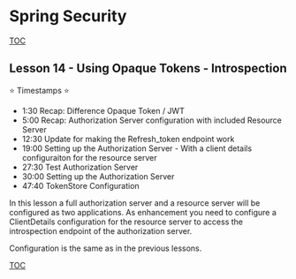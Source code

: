 # Spring Security
[TOC](./README.md)

## Lesson 14 - Using Opaque Tokens - Introspection

⭐ Timestamps ⭐
- 1:30 Recap: Difference Opaque Token / JWT
- 5:00 Recap: Authorization Server configuration with included Resource Server
- 12:30 Update for making the Refresh_token endpoint work
- 19:00 Setting up the Authorization Server - With a client details configuraiton for the resource server
- 27:30 Test Authorization Server
- 30:00 Setting up the Authorization Server
- 47:40 TokenStore Configuration

In this lesson a full authorization server and a resource server will be configured as two applications.
As enhancement you need to configure a ClientDetails configuration for the resource server to access the
introspection endpoint of the authorization server.

Configuration is the same as in the previous lessons.  

[TOC](./README.md)
